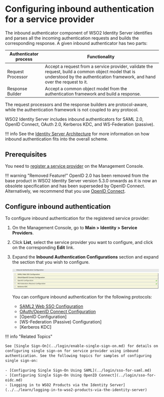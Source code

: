 # Configuring inbound authentication for a service provider

The inbound authenticator component of WSO2 Identity Server identifies
and parses all the incoming authentication requests and builds the
corresponding response. A given inbound authenticator has two parts:

| Authenticator process | Functionality   |
|-----------------------|---------------|
| Request Processor | Accept a request from a service provider, validate the request, build a common object model that is understood by the authentication framework, and hand over the request to it.    |
| Response Builder  | Accept a common object model from the authentication framework and build a response.  |

The request processors and the response builders are protocol-aware, while the authentication framework is not coupled to any protocol.

WSO2 Identity Server includes inbound authenticators for SAML 2.0, OpenID Connect, OAuth 2.0, Kerberos KDC, and WS-Federation (passive).

!!! info
    See the [Identity Server Architecture](../../references/architecture/architecture.md) for more information on how inbound authentication fits into the overall scheme.

## Prerequisites

You need to [register a service provider](../applications/register-sp.md) on the Management Console.

!!! warning "Removed Feature!"
    OpenID 2.0 has been removed from the base product in WSO2 Identity Server version 5.3.0 onwards as it is now an obsolete specification and has been superseded by OpenID Connect. Alternatively, we recommend that you use [OpenID Connect](../../references/concepts/authentication/intro-oidc.md).

## Configure inbound authentication

To configure inbound authentication for the registered service provider:

1. On the Management Console, go to **Main > Identity > Service Providers**.
2. Click **List**, select the service provider you want to configure, and click on the corresponding **Edit** link.
3. Expand the **Inbound Authentication Configurations** section and expand the section that you wish to configure.

    ![inbound-authentication-protocols](../../assets/img/guides/inbound-authentication-protocols.png)

    You can configure inbound authentication for the following protocols:

    - [SAML2 Web SSO Configuration](../login/saml-app-config-advanced.md)
    - [OAuth/OpenID Connect Configuration](../login/oauth-app-config-advanced.md)
    - [OpenID Configuration]
    - [WS-Federation (Passive) Configuration]
    - [Kerberos KDC]

!!! info "Related Topics"

    See [Single Sign-On](../login/enable-single-sign-on.md) for details on configuring single sign-on for service provider using inbound authentication. See the following topics for samples of configuring single sign-on:

    - [Configuring Single Sign-On Using SAML](../login/sso-for-saml.md)
    - [Configuring Single Sign-On Using OpenID Connect](../login/sso-for-oidc.md)
    - [Logging in to WSO2 Products via the Identity Server](../../learn/logging-in-to-wso2-products-via-the-identity-server)
